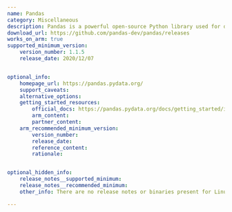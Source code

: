 ```yaml
---
name: Pandas
category: Miscellaneous
description: Pandas is a powerful open-source Python library used for data manipulation and analysis.
download_url: https://github.com/pandas-dev/pandas/releases
works_on_arm: true
supported_minimum_version: 
    version_number: 1.1.5
    release_date: 2020/12/07


optional_info:
    homepage_url: https://pandas.pydata.org/
    support_caveats:
    alternative_options: 
    getting_started_resources:
        official_docs: https://pandas.pydata.org/docs/getting_started/install.html
        arm_content:
        partner_content:
    arm_recommended_minimum_version:
        version_number:
        release_date:
        reference_content:
        rationale:


optional_hidden_info:
    release_notes__supported_minimum: 
    release_notes__recommended_minimum: 
    other_info: There are no release notes or binaries present for Linux/ARM64. Pandas version 1.1.5 is installed and tested on the Neoverse N1, using steps mentioned [here](https://pandas.pydata.org/docs/getting_started/install.html). [This PR](https://github.com/pandas-dev/pandas/pull/30641) confirms the support for Linux/ARM64.

---
```

